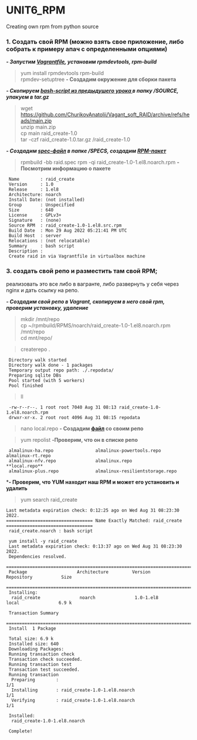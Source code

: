 # UNIT6_RPM
Creating own rpm from python source

### 1. Cоздать свой RPM (можно взять свое приложение, либо собрать к примеру апач с определенными опциями)

***- Запустим [Vagrantfile](https://github.com/ChurikovAnatolii/UNIT6_RPM/blob/main/Vagrantfile), установим rpmdevtools, rpm-build***

> yum install rpmdevtools rpm-build  
> rpmdev-setuptree **- Создадим окружение для сборки пакета**  

***- Скопируем [bash-script из предыдушего урока ](https://github.com/ChurikovAnatolii/Vagant_soft_RAID/blob/main/raid_add.sh) в папку /SOURCE, упакуем в tar.gz***  

> wget https://github.com/ChurikovAnatolii/Vagant_soft_RAID/archive/refs/heads/main.zip  
> unzip main.zip  
> cp main raid_create-1.0  
> tar -czf raid_create-1.0.tar.gz /raid_create-1.0

***- Создадим [spec-файл](https://github.com/ChurikovAnatolii/UNIT6_RPM/blob/main/raid.spec) в папке /SPECS, создадим [RPM-пакет]()***  

> rpmbuild -bb raid.spec 
> rpm -qi raid_create-1.0-1.el8.noarch.rpm **- Посмотрим информацию о пакете**    
```console
 Name        : raid_create  
 Version     : 1.0  
 Release     : 1.el8  
 Architecture: noarch  
 Install Date: (not installed)  
 Group       : Unspecified  
 Size        : 640  
 License     : GPLv3+  
 Signature   : (none)  
 Source RPM  : raid_create-1.0-1.el8.src.rpm  
 Build Date  : Mon 29 Aug 2022 05:21:41 PM UTC  
 Build Host  : server  
 Relocations : (not relocatable)  
 Summary     : bash script  
 Description :  
 Create raid in via Vagrantfile in virtualbox machine  
```
### 3. создать свой репо и разместить там свой RPM;
реализовать это все либо в вагранте, либо развернуть у себя через nginx и дать ссылку на репо.  

***- Создадим свой репо в Vagrant, скопируем в него свой rpm, проверим установку, удаление***

> mkdir /mnt/repo  
> cp ~/rpmbuild/RPMS/noarch/raid_create-1.0-1.el8.noarch.rpm /mnt/repo  
> cd mnt/repo/  

> createrepo . 
```console 
 Directory walk started  
 Directory walk done - 1 packages  
 Temporary output repo path: ./.repodata/  
 Preparing sqlite DBs  
 Pool started (with 5 workers)  
 Pool finished  
```

>ll
```console
 -rw-r--r--. 1 root root 7040 Aug 31 08:13 raid_create-1.0-1.el8.noarch.rpm  
 drwxr-xr-x. 2 root root 4096 Aug 31 08:15 repodata  
```

> nano local.repo **- Создадим [файл](https://github.com/ChurikovAnatolii/UNIT6_RPM/blob/main/local.repo) со своим репо**  

> yum repolist **-Проверим, что он в списке репо**
```console
 almalinux-ha.repo                almalinux-powertools.repo        almalinux-rt.repo  
 almalinux-nfv.repo               almalinux.repo                   **local.repo**  
 almalinux-plus.repo              almalinux-resilientstorage.repo    
```

***- Проверим, что YUM находит наш RPM и может его установить и удалить**  

> yum search raid_create
```console
Last metadata expiration check: 0:12:25 ago on Wed Aug 31 08:23:30 2022.    
================================= Name Exactly Matched: raid_create =================================    
 raid_create.noarch : bash script    

 yum install -y raid_create  
 Last metadata expiration check: 0:13:37 ago on Wed Aug 31 08:23:30 2022.  
 Dependencies resolved.  
 =====================================================================================================  
 Package                   Architecture         Version                    Repository           Size  
 =====================================================================================================  
 Installing:  
  raid_create               noarch               1.0-1.el8                  local               6.9 k  
  
 Transaction Summary  
 =====================================================================================================  
 Install  1 Package  

 Total size: 6.9 k  
 Installed size: 640  
 Downloading Packages:  
 Running transaction check  
 Transaction check succeeded.  
 Running transaction test  
 Transaction test succeeded.  
 Running transaction  
  Preparing        :                                                                             1/1   
  Installing       : raid_create-1.0-1.el8.noarch                                                1/1   
  Verifying        : raid_create-1.0-1.el8.noarch                                                1/1   

 Installed:  
  raid_create-1.0-1.el8.noarch                                                                         

 Complete!  
```





